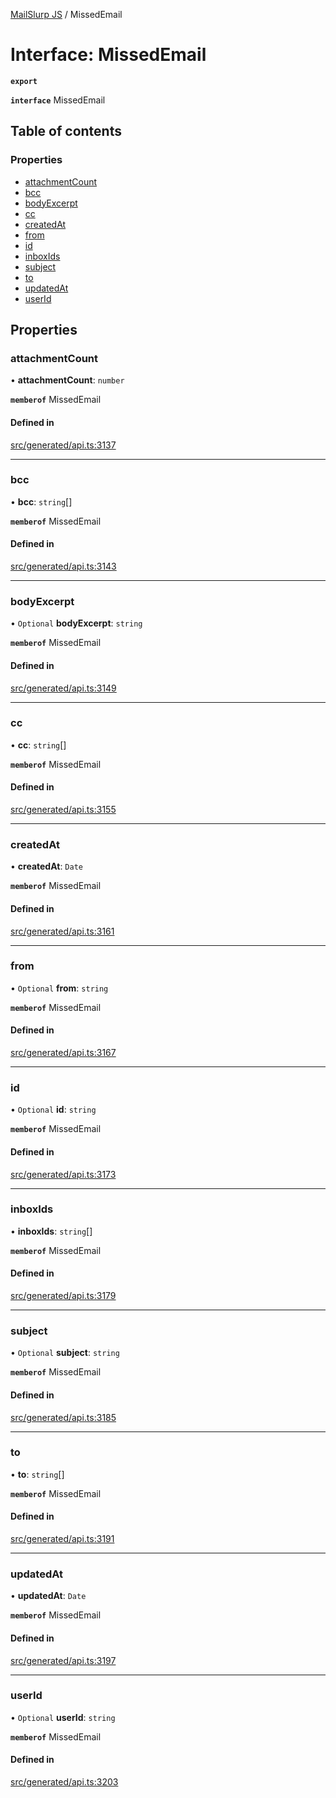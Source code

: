 [MailSlurp JS](../README.md) / MissedEmail

# Interface: MissedEmail

**`export`**

**`interface`** MissedEmail

## Table of contents

### Properties

- [attachmentCount](MissedEmail.md#attachmentcount)
- [bcc](MissedEmail.md#bcc)
- [bodyExcerpt](MissedEmail.md#bodyexcerpt)
- [cc](MissedEmail.md#cc)
- [createdAt](MissedEmail.md#createdat)
- [from](MissedEmail.md#from)
- [id](MissedEmail.md#id)
- [inboxIds](MissedEmail.md#inboxids)
- [subject](MissedEmail.md#subject)
- [to](MissedEmail.md#to)
- [updatedAt](MissedEmail.md#updatedat)
- [userId](MissedEmail.md#userid)

## Properties

### attachmentCount

• **attachmentCount**: `number`

**`memberof`** MissedEmail

#### Defined in

[src/generated/api.ts:3137](https://github.com/mailslurp/mailslurp-client/blob/75eefbf/src/generated/api.ts#L3137)

___

### bcc

• **bcc**: `string`[]

**`memberof`** MissedEmail

#### Defined in

[src/generated/api.ts:3143](https://github.com/mailslurp/mailslurp-client/blob/75eefbf/src/generated/api.ts#L3143)

___

### bodyExcerpt

• `Optional` **bodyExcerpt**: `string`

**`memberof`** MissedEmail

#### Defined in

[src/generated/api.ts:3149](https://github.com/mailslurp/mailslurp-client/blob/75eefbf/src/generated/api.ts#L3149)

___

### cc

• **cc**: `string`[]

**`memberof`** MissedEmail

#### Defined in

[src/generated/api.ts:3155](https://github.com/mailslurp/mailslurp-client/blob/75eefbf/src/generated/api.ts#L3155)

___

### createdAt

• **createdAt**: `Date`

**`memberof`** MissedEmail

#### Defined in

[src/generated/api.ts:3161](https://github.com/mailslurp/mailslurp-client/blob/75eefbf/src/generated/api.ts#L3161)

___

### from

• `Optional` **from**: `string`

**`memberof`** MissedEmail

#### Defined in

[src/generated/api.ts:3167](https://github.com/mailslurp/mailslurp-client/blob/75eefbf/src/generated/api.ts#L3167)

___

### id

• `Optional` **id**: `string`

**`memberof`** MissedEmail

#### Defined in

[src/generated/api.ts:3173](https://github.com/mailslurp/mailslurp-client/blob/75eefbf/src/generated/api.ts#L3173)

___

### inboxIds

• **inboxIds**: `string`[]

**`memberof`** MissedEmail

#### Defined in

[src/generated/api.ts:3179](https://github.com/mailslurp/mailslurp-client/blob/75eefbf/src/generated/api.ts#L3179)

___

### subject

• `Optional` **subject**: `string`

**`memberof`** MissedEmail

#### Defined in

[src/generated/api.ts:3185](https://github.com/mailslurp/mailslurp-client/blob/75eefbf/src/generated/api.ts#L3185)

___

### to

• **to**: `string`[]

**`memberof`** MissedEmail

#### Defined in

[src/generated/api.ts:3191](https://github.com/mailslurp/mailslurp-client/blob/75eefbf/src/generated/api.ts#L3191)

___

### updatedAt

• **updatedAt**: `Date`

**`memberof`** MissedEmail

#### Defined in

[src/generated/api.ts:3197](https://github.com/mailslurp/mailslurp-client/blob/75eefbf/src/generated/api.ts#L3197)

___

### userId

• `Optional` **userId**: `string`

**`memberof`** MissedEmail

#### Defined in

[src/generated/api.ts:3203](https://github.com/mailslurp/mailslurp-client/blob/75eefbf/src/generated/api.ts#L3203)
